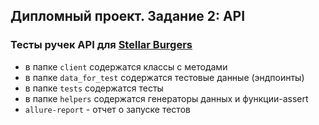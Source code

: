 ## Дипломный проект. Задание 2: API
### Тесты ручек API для [Stellar Burgers](https://stellarburgers.nomoreparties.site/)
- в папке `client` содержатся классы с методами
- в папке `data_for_test` содержатся тестовые данные (эндпоинты)
- в папке `tests` содержатся тесты
- в папке `helpers` содержатся генераторы данных и функции-assert
- `allure-report` - отчет о запуске тестов
